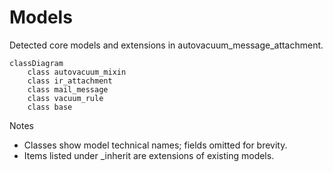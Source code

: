 # Models

Detected core models and extensions in autovacuum_message_attachment.

```mermaid
classDiagram
    class autovacuum_mixin
    class ir_attachment
    class mail_message
    class vacuum_rule
    class base
```

Notes
- Classes show model technical names; fields omitted for brevity.
- Items listed under _inherit are extensions of existing models.
